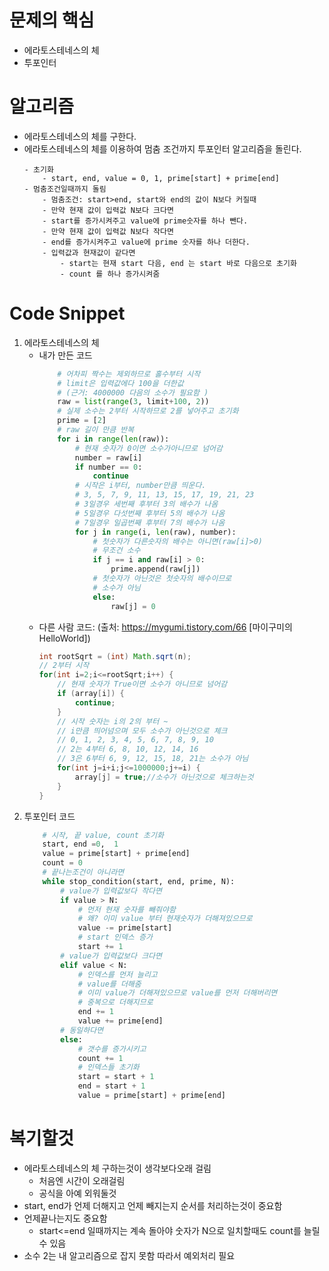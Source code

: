 # 문제의 핵심
- 에라토스테네스의 체
- 투포인터

# 알고리즘
- 에라토스테네스의 체를 구한다.
- 에라토스테네스의 체를 이용하여 멈춤 조건까지 투포인터 알고리즘을 돌린다.
    ```
    - 초기화
        - start, end, value = 0, 1, prime[start] + prime[end]
    - 멈춤조건일때까지 돌림
        - 멈춤조건: start>end, start와 end의 값이 N보다 커질때 
        - 만약 현재 값이 입력값 N보다 크다면
        - start를 증가시켜주고 value에 prime숫자를 하나 뺀다.
        - 만약 현재 값이 입력값 N보다 작다면
        - end를 증가시켜주고 value에 prime 숫자를 하나 더한다.
        - 입력값과 현재값이 같다면
            - start는 현재 start 다음, end 는 start 바로 다음으로 초기화
            - count 를 하나 증가시켜줌
    ```

# Code Snippet
1. 에라토스테네스의 체
    - 내가 만든 코드
        ```python
            # 어차피 짝수는 제외하므로 홀수부터 시작
            # limit은 입력값에다 100을 더한값
            # (근거: 4000000 다음의 소수가 필요함 )
            raw = list(range(3, limit+100, 2)) 
            # 실제 소수는 2부터 시작하므로 2를 넣어주고 초기화
            prime = [2]
            # raw 길이 만큼 반복
            for i in range(len(raw)):
                # 현재 숫자가 0이면 소수가아니므로 넘어감
                number = raw[i]
                if number == 0:
                    continue
                # 시작은 i부터, number만큼 띄운다. 
                # 3, 5, 7, 9, 11, 13, 15, 17, 19, 21, 23
                # 3일경우 세번째 후부터 3의 배수가 나옴
                # 5일경우 다섯번째 후부터 5의 배수가 나옴
                # 7일경우 일곱번째 후부터 7의 배수가 나옴
                for j in range(i, len(raw), number):
                    # 첫숫자가 다른숫자의 배수는 아니면(raw[i]>0)
                    # 무조건 소수
                    if j == i and raw[i] > 0:
                        prime.append(raw[j])
                    # 첫숫자가 아닌것은 첫숫자의 배수이므로
                    # 소수가 아님
                    else:
                        raw[j] = 0

        ```
    - 다른 사람 코드: (출처: https://mygumi.tistory.com/66 [마이구미의 HelloWorld])
        ```java
        int rootSqrt = (int) Math.sqrt(n);
        // 2부터 시작
        for(int i=2;i<=rootSqrt;i++) {
            // 현재 숫자가 True이면 소수가 아니므로 넘어감
            if (array[i]) {
                continue;
            }
            // 시작 숫자는 i의 2의 부터 ~
            // i만큼 띄어넘으며 모두 소수가 아닌것으로 체크
            // 0, 1, 2, 3, 4, 5, 6, 7, 8, 9, 10
            // 2는 4부터 6, 8, 10, 12, 14, 16
            // 3은 6부터 6, 9, 12, 15, 18, 21는 소수가 아님
            for(int j=i+i;j<=1000000;j+=i) {
                array[j] = true;//소수가 아닌것으로 체크하는것
            }
        }
        ```
2. 투포인터 코드
    ```python
        # 시작, 끝 value, count 초기화
        start, end =0,  1
        value = prime[start] + prime[end]
        count = 0
        # 끝나는조건이 아니라면
        while stop_condition(start, end, prime, N):
            # value가 입력값보다 작다면
            if value > N:
                # 먼저 현재 숫자를 빼줘야함
                # 왜? 이미 value 부터 현재숫자가 더해져있으므로
                value -= prime[start]
                # start 인덱스 증가
                start += 1
            # value가 입력값보다 크다면
            elif value < N:
                # 인덱스를 먼저 늘리고
                # value를 더해줌
                # 이미 value가 더해져있으므로 value를 먼저 더해버리면 
                # 중복으로 더해지므로
                end += 1
                value += prime[end]
            # 동일하다면
            else:
                # 갯수를 증가시키고
                count += 1
                # 인덱스들 초기화
                start = start + 1
                end = start + 1
                value = prime[start] + prime[end]
    ```

# 복기할것
- 에라토스테네스의 체 구하는것이 생각보다오래 걸림
    - 처음엔 시간이 오래걸림
    - 공식을 아예 외워둘것
- start, end가 언제 더해지고 언제 빼지는지 순서를 처리하는것이 중요함
- 언제끝나는지도 중요함
    - start<=end 일때까지는 계속 돌아야 숫자가 N으로 일치할때도 count를 늘릴 수 있음
- 소수 2는 내 알고리즘으로 잡지 못함 따라서 예외처리 필요